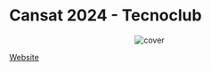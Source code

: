 # Cansat 2024 - Tecnoclub

<p align="center">
    <a>
        <img src="https://i.imgur.com/s8FO40n.png" alt="cover"/>
    </a>
</p>

[Website](https://tecnoclubcansat.github.io/)
